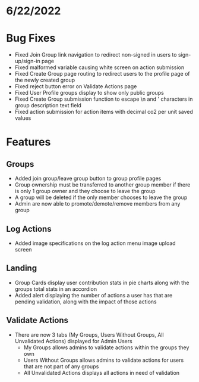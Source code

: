 # 6/22/2022

# Bug Fixes

- Fixed Join Group link navigation to redirect non-signed in users to sign-up/sign-in page
- Fixed malformed variable causing white screen on action submission
- Fixed Create Group page routing to redirect users to the profile page of the newly created group
- Fixed reject button error on Validate Actions page
- Fixed User Profile groups display to show only public groups
- Fixed Create Group submission function to escape \n and ' characters in group description text field
- Fixed action submission for action items with decimal co2 per unit saved values

# Features

## Groups

- Added join group/leave group button to group profile pages
- Group ownership must be transferred to another group member if there is only 1 group owner and they choose to leave the group
- A group will be deleted if the only member chooses to leave the group
- Admin are now able to promote/demote/remove members from any group

## Log Actions

- Added image specifications on the log action menu image upload screen

## Landing

- Group Cards display user contribution stats in pie charts along with the groups total stats in an accordion
- Added alert displaying the number of actions a user has that are pending validation, along with the impact of those actions

## Validate Actions

- There are now 3 tabs (My Groups, Users Without Groups, All Unvalidated Actions) displayed for Admin Users
  - My Groups allows admins to validate actions within the groups they own
  - Users Without Groups allows admins to validate actions for users that are not part of any groups
  - All Unvalidated Actions displays all actions in need of validation
